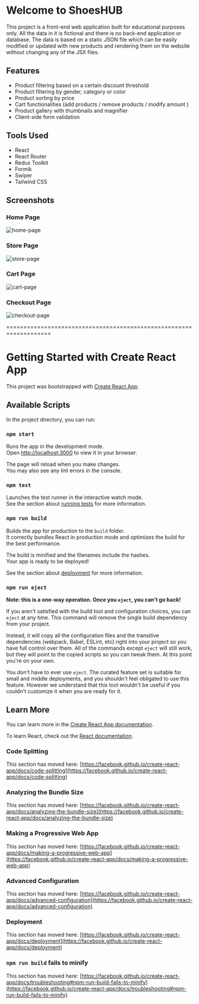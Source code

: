 # Welcome to ShoesHUB

This project is a front-end web application built for educational purposes only. All the data in it is fictional and there is no back-end application or database.
The data is based on a static JSON file which can be easily modified or updated with new products and rendering them on the website without changing any of the JSX files.

## Features

* Product filtering based on a certain discount threshold
* Product filtering by gender, category or color
* Product sorting by price
* Cart functionalities (add products / remove products / modify amount )
* Product gallery with thumbnails and magnifier
* Client-side form validation

## Tools Used

* React
* React Router
* Redux Toolkit
* Formik
* Swiper
* Tailwind CSS

## Screenshots

### Home Page
![home-page](https://github.com/CatalinBanici/shoes-hub-v2/assets/105233740/d1bf5ce4-31b6-491c-a115-5208ff92a3b7)

### Store Page
![store-page](https://github.com/CatalinBanici/shoes-hub-v2/assets/105233740/22125c16-a2a4-48e8-b3df-6cc9534397ab)

### Cart Page
![cart-page](https://github.com/CatalinBanici/shoes-hub-v2/assets/105233740/1d460142-205f-4fb6-8962-db4f15784475)

### Checkout Page
![checkout-page](https://github.com/CatalinBanici/shoes-hub-v2/assets/105233740/20faf8ee-2cc0-4035-9210-749eca0a6564)


===================================================================
# Getting Started with Create React App

This project was bootstrapped with [Create React App](https://github.com/facebook/create-react-app).

## Available Scripts

In the project directory, you can run:

### `npm start`

Runs the app in the development mode.\
Open [http://localhost:3000](http://localhost:3000) to view it in your browser.

The page will reload when you make changes.\
You may also see any lint errors in the console.

### `npm test`

Launches the test runner in the interactive watch mode.\
See the section about [running tests](https://facebook.github.io/create-react-app/docs/running-tests) for more information.

### `npm run build`

Builds the app for production to the `build` folder.\
It correctly bundles React in production mode and optimizes the build for the best performance.

The build is minified and the filenames include the hashes.\
Your app is ready to be deployed!

See the section about [deployment](https://facebook.github.io/create-react-app/docs/deployment) for more information.

### `npm run eject`

**Note: this is a one-way operation. Once you `eject`, you can't go back!**

If you aren't satisfied with the build tool and configuration choices, you can `eject` at any time. This command will remove the single build dependency from your project.

Instead, it will copy all the configuration files and the transitive dependencies (webpack, Babel, ESLint, etc) right into your project so you have full control over them. All of the commands except `eject` will still work, but they will point to the copied scripts so you can tweak them. At this point you're on your own.

You don't have to ever use `eject`. The curated feature set is suitable for small and middle deployments, and you shouldn't feel obligated to use this feature. However we understand that this tool wouldn't be useful if you couldn't customize it when you are ready for it.

## Learn More

You can learn more in the [Create React App documentation](https://facebook.github.io/create-react-app/docs/getting-started).

To learn React, check out the [React documentation](https://reactjs.org/).

### Code Splitting

This section has moved here: [https://facebook.github.io/create-react-app/docs/code-splitting](https://facebook.github.io/create-react-app/docs/code-splitting)

### Analyzing the Bundle Size

This section has moved here: [https://facebook.github.io/create-react-app/docs/analyzing-the-bundle-size](https://facebook.github.io/create-react-app/docs/analyzing-the-bundle-size)

### Making a Progressive Web App

This section has moved here: [https://facebook.github.io/create-react-app/docs/making-a-progressive-web-app](https://facebook.github.io/create-react-app/docs/making-a-progressive-web-app)

### Advanced Configuration

This section has moved here: [https://facebook.github.io/create-react-app/docs/advanced-configuration](https://facebook.github.io/create-react-app/docs/advanced-configuration)

### Deployment

This section has moved here: [https://facebook.github.io/create-react-app/docs/deployment](https://facebook.github.io/create-react-app/docs/deployment)

### `npm run build` fails to minify

This section has moved here: [https://facebook.github.io/create-react-app/docs/troubleshooting#npm-run-build-fails-to-minify](https://facebook.github.io/create-react-app/docs/troubleshooting#npm-run-build-fails-to-minify)
